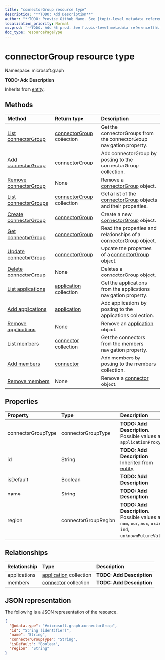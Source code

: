 ```yaml
---
title: "connectorGroup resource type"
description: "**TODO: Add Description**"
author: "**TODO: Provide Github Name. See [topic-level metadata reference](https://msgo.azurewebsites.net/add/document/guidelines/metadata.html#topic-level-metadata)**"
localization_priority: Normal
ms.prod: "**TODO: Add MS prod. See [topic-level metadata reference](https://msgo.azurewebsites.net/add/document/guidelines/metadata.html#topic-level-metadata)**"
doc_type: resourcePageType
---
```


# connectorGroup resource type

Namespace: microsoft.graph

**TODO: Add Description**


Inherits from [entity](../resources/entity.md).

## Methods
|Method|Return type|Description|
|:---|:---|:---|
|[List connectorGroup](../api/application-list-connectorgroup.md)|[connectorGroup](../resources/connectorgroup.md) collection|Get the connectorGroups from the connectorGroup navigation property.|
|[Add connectorGroup](../api/application-post-connectorgroup.md)|[connectorGroup](../resources/connectorgroup.md)|Add connectorGroup by posting to the connectorGroup collection.|
|[Remove connectorGroup](../api/application-delete-connectorgroup.md)|None|Remove a [connectorGroup](../resources/connectorgroup.md) object.|
|[List connectorGroups](../api/connectorgroup-list.md)|[connectorGroup](../resources/connectorgroup.md) collection|Get a list of the [connectorGroup](../resources/connectorgroup.md) objects and their properties.|
|[Create connectorGroup](../api/connectorgroup-post-connectorgroups.md)|[connectorGroup](../resources/connectorgroup.md)|Create a new [connectorGroup](../resources/connectorgroup.md) object.|
|[Get connectorGroup](../api/connectorgroup-get.md)|[connectorGroup](../resources/connectorgroup.md)|Read the properties and relationships of a [connectorGroup](../resources/connectorgroup.md) object.|
|[Update connectorGroup](../api/connectorgroup-update.md)|[connectorGroup](../resources/connectorgroup.md)|Update the properties of a [connectorGroup](../resources/connectorgroup.md) object.|
|[Delete connectorGroup](../api/connectorgroup-delete.md)|None|Deletes a [connectorGroup](../resources/connectorgroup.md) object.|
|[List applications](../api/connectorgroup-list-applications.md)|[application](../resources/application.md) collection|Get the applications from the applications navigation property.|
|[Add applications](../api/connectorgroup-post-applications.md)|[application](../resources/application.md)|Add applications by posting to the applications collection.|
|[Remove applications](../api/connectorgroup-delete-applications.md)|None|Remove an [application](../resources/application.md) object.|
|[List members](../api/connectorgroup-list-members.md)|[connector](../resources/connector.md) collection|Get the connectors from the members navigation property.|
|[Add members](../api/connectorgroup-post-members.md)|[connector](../resources/connector.md)|Add members by posting to the members collection.|
|[Remove members](../api/connectorgroup-delete-members.md)|None|Remove a [connector](../resources/connector.md) object.|

## Properties
|Property|Type|Description|
|:---|:---|:---|
|connectorGroupType|connectorGroupType|**TODO: Add Description**. Possible values are: `applicationProxy`.|
|id|String|**TODO: Add Description** Inherited from [entity](../resources/entity.md)|
|isDefault|Boolean|**TODO: Add Description**|
|name|String|**TODO: Add Description**|
|region|connectorGroupRegion|**TODO: Add Description**. Possible values are: `nam`, `eur`, `aus`, `asia`, `ind`, `unknownFutureValue`.|

## Relationships
|Relationship|Type|Description|
|:---|:---|:---|
|applications|[application](../resources/application.md) collection|**TODO: Add Description**|
|members|[connector](../resources/connector.md) collection|**TODO: Add Description**|

## JSON representation
The following is a JSON representation of the resource.
<!-- {
  "blockType": "resource",
  "keyProperty": "id",
  "@odata.type": "microsoft.graph.connectorGroup",
  "baseType": "microsoft.graph.entity",
  "openType": false
}
-->
``` json
{
  "@odata.type": "#microsoft.graph.connectorGroup",
  "id": "String (identifier)",
  "name": "String",
  "connectorGroupType": "String",
  "isDefault": "Boolean",
  "region": "String"
}
```

